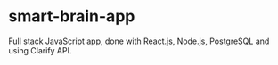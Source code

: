 # smart-brain-app
Full stack JavaScript app, done with React.js, Node.js, PostgreSQL and using Clarify API.
